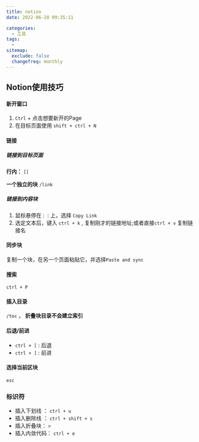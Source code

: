 ```yaml
---
title: notion
date: 2022-06-28 09:35:11

categories:
  - 工具
tags:
  - 
sitemap:
  exclude: false
  changefreq: monthly
---
```


## Notion使用技巧

#### 新开窗口

1.  `Ctrl` + 点击想要新开的Page
2.  在目标页面使用 `shift + ctrl + N`

#### 链接

##### 链接到目标页面

**行内：**
`[[`

**一个独立的块**
  `/link`

##### 链接到内容块

1.  鼠标悬停在`⋮⋮`上，选择 `Copy Link`
2.  选定文本后，键入 `ctrl + k` , 复制刚才的链接地址;或者直接`ctrl + v` 复制链接名 


#### 同步块

复制一个块，在另一个页面粘贴它，并选择`Paste and sync`

#### 搜索

`ctrl + P`

#### 插入目录

`/toc` ， **折叠块目录不会建立索引**

#### 后退/前进

-  `ctrl + [` : 后退
-  `ctrl + ]` : 前进

#### 选择当前区块
`esc`

### 标识符
- 插入下划线 ： `ctrl + u`
- 插入删除线 ： `ctrl + shift + s`
- 插入折叠块： `>`
- 插入内敛代码： `ctrl + e`
